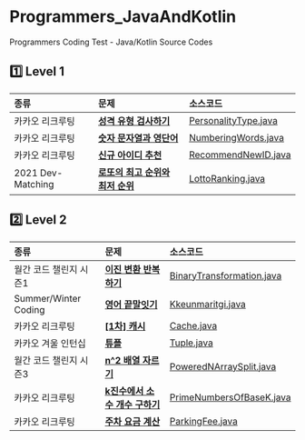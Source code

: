 # Programmers_JavaAndKotlin
Programmers Coding Test - Java/Kotlin Source Codes

## 1️⃣ Level 1
| 종류                  | 문제                                                                                      | 소스코드                                                                                                                 |
|:--------------------|:----------------------------------------------------------------------------------------|:---------------------------------------------------------------------------------------------------------------------|
| 카카오 리크루팅            | [**성격 유형 검사하기**](https://school.programmers.co.kr/learn/courses/30/lessons/118666)      | [PersonalityType.java](https://github.com/kevinlim17/Programmers_JavaAndKotlin/blob/master/src/PersonalityType.java) |
| 카카오 리크루팅            | [**숫자 문자열과 영단어**](https://school.programmers.co.kr/learn/courses/30/lessons/81301)      | [NumberingWords.java](https://github.com/kevinlim17/Programmers_JavaAndKotlin/blob/master/src/NumberingWords.java)   |
| 카카오 리크루팅            | [**신규 아이디 추천**](https://school.programmers.co.kr/learn/courses/30/lessons/72410)        | [RecommendNewID.java](https://github.com/kevinlim17/Programmers_JavaAndKotlin/blob/master/src/RecommendNewId.java)   |
| 2021 Dev-Matching   | [**로또의 최고 순위와 최저 순위**](https://school.programmers.co.kr/learn/courses/30/lessons/77484) | [LottoRanking.java](https://github.com/kevinlim17/Programmers_JavaAndKotlin/blob/master/src/LottoRanking.java)       |

## 2️⃣ Level 2
| 종류                   | 문제                                                                                       | 소스코드                                                                                                                                    |
|:---------------------|:-----------------------------------------------------------------------------------------|:----------------------------------------------------------------------------------------------------------------------------------------|
| 월간 코드 챌린지 시즌1        | [**이진 변환 반복하기**](https://school.programmers.co.kr/learn/courses/30/lessons/70129)        | [BinaryTransformation.java](https://github.com/kevinlim17/Programmers_JavaAndKotlin/blob/master/src/LevelTwo/BinaryTransformation.java) |
| Summer/Winter Coding | [**영어 끝말잇기**](https://school.programmers.co.kr/learn/courses/30/lessons/12981)           | [Kkeunmaritgi.java](https://github.com/kevinlim17/Programmers_JavaAndKotlin/blob/master/src/LevelTwo/Kkeunmaritgi.java)                 |
| 카카오 리크루팅             | [**[1차] 캐시**](https://school.programmers.co.kr/learn/courses/30/lessons/17680)           | [Cache.java](https://github.com/kevinlim17/Programmers_JavaAndKotlin/blob/master/src/LevelTwo/Cache.java)                               |
| 카카오 겨울 인턴십           | [**튜플**](https://school.programmers.co.kr/learn/courses/30/lessons/64065)                | [Tuple.java](https://github.com/kevinlim17/Programmers_JavaAndKotlin/blob/master/src/LevelTwo/Tuple.java)                               |
| 월간 코드 챌린지 시즌3        | [**n^2 배열 자르기**](https://school.programmers.co.kr/learn/courses/30/lessons/87390)        | [PoweredNArraySplit.java](https://github.com/kevinlim17/Programmers_JavaAndKotlin/blob/master/src/LevelTwo/PoweredNArraySplit.java)     |
| 카카오 리크루팅             | [**k진수에서 소수 개수 구하기**](https://school.programmers.co.kr/learn/courses/30/lessons/92335)   | [PrimeNumbersOfBaseK.java](https://github.com/kevinlim17/Programmers_JavaAndKotlin/blob/master/src/LevelTwo/PrimeNumbersOfBaseK.java)   |
| 카카오 리크루팅             | [**주차 요금 계산**](https://school.programmers.co.kr/learn/courses/30/lessons/92341)          | [ParkingFee.java]()                                                                                                                     |